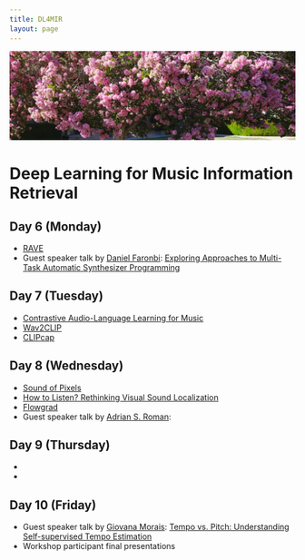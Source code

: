 ```yaml
---
title: DL4MIR
layout: page
---
```


<img src="assets/images/nature.png" alt="drawing" width="1000"/>

# Deep Learning for Music Information Retrieval

## Day 6 (Monday)
* [RAVE](https://arxiv.org/pdf/2111.05011.pdf)
* Guest speaker talk by [Daniel Faronbi](https://danielfaronbi.com): [Exploring Approaches to Multi-Task Automatic Synthesizer Programming](https://ccrma.stanford.edu/~iran/papers/Faronbi_et_al_ICASSP_2023.pdf)

## Day 7 (Tuesday)
* [Contrastive Audio-Language Learning for Music](https://arxiv.org/pdf/2208.12208.pdf)
* [Wav2CLIP](https://arxiv.org/pdf/2110.11499.pdf)
* [CLIPcap](https://arxiv.org/pdf/2111.09734.pdf)

## Day 8 (Wednesday)
* [Sound of Pixels](https://openaccess.thecvf.com/content_ECCV_2018/papers/Hang_Zhao_The_Sound_of_ECCV_2018_paper.pdf)
* [How to Listen? Rethinking Visual Sound Localization](https://arxiv.org/pdf/2204.05156.pdf)
* [Flowgrad](https://ieeexplore.ieee.org/iel7/10094559/10094560/10094965.pdf)
* Guest speaker talk by [Adrian S. Roman](https://adriansroman.github.io/adriansroman/):

## Day 9 (Thursday)
*
*

## Day 10 (Friday)
* Guest speaker talk by [Giovana Morais](https://giovana-morais.github.io): [Tempo vs. Pitch: Understanding Self-supervised Tempo Estimation](https://ieeexplore.ieee.org/iel7/10094559/10094560/10095292.pdf)
* Workshop participant final presentations

